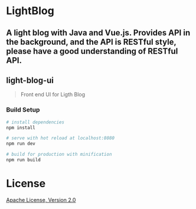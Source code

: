 # LightBlog

A light blog with Java and Vue.js.
Provides API in the background, and the API is RESTful style, please have a good understanding of RESTful API.
----------
## light-blog-ui

> Front end UI for Ligth Blog

### Build Setup

``` bash
# install dependencies
npm install

# serve with hot reload at localhost:8080
npm run dev

# build for production with minification
npm run build

```
# License
[Apache License, Version 2.0](http://www.apache.org/licenses/LICENSE-2.0.html)
